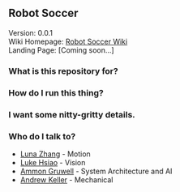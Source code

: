 ## Robot Soccer ##

Version: 0.0.1<br>
Wiki Homepage: [Robot Soccer Wiki](https://github.com/lukehsiao/RobotSoccer/wiki)<br>
Landing Page: [Coming soon...]<br>
        
### What is this repository for? ###


### How do I run this thing? ###


### I want some nitty-gritty details. ###


### Who do I talk to? ###

* [Luna Zhang](https://github.com/waffle555) - Motion
* [Luke Hsiao](https://github.com/lukehsiao) - Vision
* [Ammon Gruwell](https://github.com/gruwella) - System Architecture and AI
* [Andrew Keller](https://github.com/andrewmkeller9) - Mechanical
